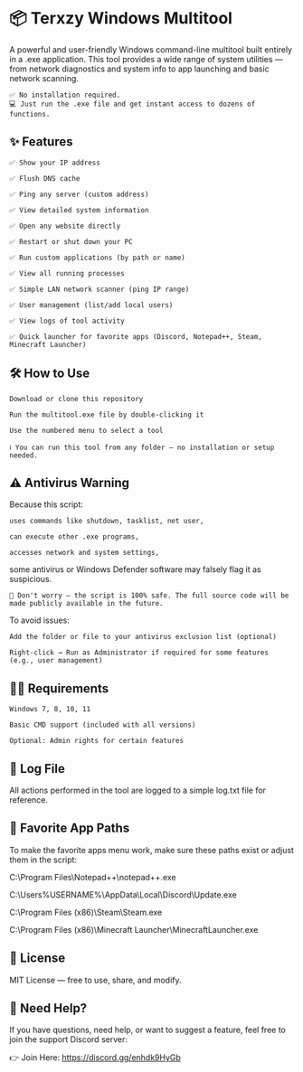 
# 📦 Terxzy Windows Multitool

A powerful and user-friendly Windows command-line multitool built entirely in a .exe application. This tool provides a wide range of system utilities — from network diagnostics and system info to app launching and basic network scanning.

    ✅ No installation required.
    💻 Just run the .exe file and get instant access to dozens of functions.

## **✨ Features**

    ✅ Show your IP address

    ✅ Flush DNS cache

    ✅ Ping any server (custom address)

    ✅ View detailed system information

    ✅ Open any website directly

    ✅ Restart or shut down your PC

    ✅ Run custom applications (by path or name)

    ✅ View all running processes

    ✅ Simple LAN network scanner (ping IP range)

    ✅ User management (list/add local users)

    ✅ View logs of tool activity

    ✅ Quick launcher for favorite apps (Discord, Notepad++, Steam, Minecraft Launcher)

## **🛠 How to Use**

    Download or clone this repository

    Run the multitool.exe file by double-clicking it

    Use the numbered menu to select a tool

    ℹ️ You can run this tool from any folder — no installation or setup needed.

## **⚠️ Antivirus Warning**

Because this script:

    uses commands like shutdown, tasklist, net user,

    can execute other .exe programs,

    accesses network and system settings,

some antivirus or Windows Defender software may falsely flag it as suspicious.

    🧠 Don't worry – the script is 100% safe. The full source code will be made publicly available in the future.

To avoid issues:

    Add the folder or file to your antivirus exclusion list (optional)

    Right-click → Run as Administrator if required for some features (e.g., user management)

## **🧑‍💻 Requirements**

    Windows 7, 8, 10, 11

    Basic CMD support (included with all versions)

    Optional: Admin rights for certain features

## **📄 Log File**

All actions performed in the tool are logged to a simple log.txt file for reference.

## **📂 Favorite App Paths**

To make the favorite apps menu work, make sure these paths exist or adjust them in the script:

C:\Program Files\Notepad++\notepad++.exe

C:\Users\%USERNAME%\AppData\Local\Discord\Update.exe

C:\Program Files (x86)\Steam\Steam.exe

C:\Program Files (x86)\Minecraft Launcher\MinecraftLauncher.exe

## **🧠 License**
MIT License — free to use, share, and modify.

## **💬 Need Help?**

If you have questions, need help, or want to suggest a feature, feel free to join the support Discord server:

👉 Join Here: https://discord.gg/enhdk9HyGb
